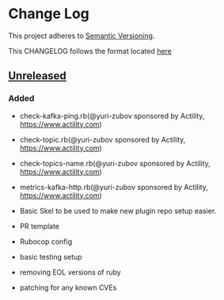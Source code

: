 # Change Log
This project adheres to [Semantic Versioning](http://semver.org/).

This CHANGELOG follows the format located [here](https://github.com/sensu-plugins/community/blob/master/HOW_WE_CHANGELOG.md)

## [Unreleased]

### Added
- check-kafka-ping.rb(@yuri-zubov sponsored by Actility, https://www.actility.com)
- check-topic.rb(@yuri-zubov sponsored by Actility, https://www.actility.com)
- check-topics-name.rb(@yuri-zubov sponsored by Actility, https://www.actility.com)
- metrics-kafka-http.rb(@yuri-zubov sponsored by Actility, https://www.actility.com)

- Basic Skel to be used to make new plugin repo setup easier.
- PR template
- Rubocop config
- basic testing setup
- removing EOL versions of ruby
- patching for any known CVEs

[Unreleased]: https://github.com/sensu-plugins/sensu-plugins-kafka/compare/d4eebcfed091899571e21c0e433cceb3e386d2c7...HEAD
